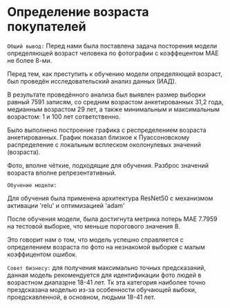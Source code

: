 # Определение возраста покупателей

`Общий вывод:` Перед нами была поставлена задача посторения модели определяющей возраст человека по фотографии с коэффецентом MAE не более 8-ми.

Перед тем, как преступить к обучению модели определяющей возраст, был проведён исследовательский анализ данных (ИАД).

В результате проведённого анализа был выявлен размер выборки равный 7591 записям, со средним возрастом анкетированных 31,2 года, медианным возрастом 29 лет, а также минимальным и максимальным возрастом: 1 и 100 лет сответственно.

Было выполнено построение графика с респределением возраста анкетированных. График показал близкое к Пуассоновскому распределение с локальным всплеском околонулевых значений (возраста).

Фото, вполне чёткие, подходящие для обучения. Разброс значений возраста вполне репрезентативный.

`Обучение модели:`

Для обучения была применена архитектура ResNet50 с механизмом активации 'relu' и оптимизацией 'adam'

После обучения модели, была достигнута метрика потерь MAE 7.7959 на тестовой выборке, что меньше порогового значения 8.

Это говорит нам о том, что модель успешно справляется с определением возраста по фото на незнакомой выборке с малым коэффицентом ошибок.

`Совет бизнесу:` для получения максимально точных предсказаний, данная модель рекомендуется для идентификации фото людей в возрастном диапазрне 18-41 лет. Тк эта категория наиболее точно прездсказана моделью из-за особенности обучающей выбоки, проедскавленной, в основном, людьми 18-41 лет.
